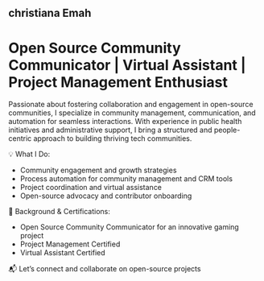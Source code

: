 ## christiana Emah
# Open Source Community Communicator | Virtual Assistant | Project Management Enthusiast  

Passionate about fostering collaboration and engagement in open-source communities, I specialize in community management, communication, and automation for seamless interactions. With experience in public health initiatives and administrative support, I bring a structured and people-centric approach to building thriving tech communities.  

💡   What I Do:
- Community engagement and growth strategies  
- Process automation for community management and CRM tools  
- Project coordination and virtual assistance  
- Open-source advocacy and contributor onboarding  

🚀 Background & Certifications:
- Open Source Community Communicator for an innovative gaming project  
- Project Management Certified  
- Virtual Assistant Certified  

📬 Let’s connect and collaborate on open-source projects
